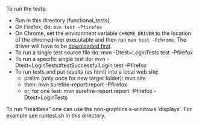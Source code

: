 To run the tests:

- Run in this directory (functional_tests)
- On Firefox, do: `mvn test -Pfirefox`
- On Chrome, set the environment variable `CHROME_DRIVER` to the location of the
  chromedriver executable and then run `mvn test -Pchrome`. The driver will have
  to be
  [downloaded first](http://chromedriver.storage.googleapis.com/index.html).
- To run a single test source file do:  mvn -Dtest=LoginTests test -Pfirefox
- To run a specific single test do: mvn -Dtest=LoginTests#testSuccessfulLogin test -Pfirefox
- To run tests and put results (as html) into a local web site:
  - prelim (only once for new target folder): mvn site
  - then: mvn surefire-report:report -Pfirefox
  - or, for one test: mvn surefire-report:report -Pfirefox -Dtest=LoginTests

To run "headless" one can use the non-graphics x-windows 'displays'. 
For example see runtest.sh in this directory.


